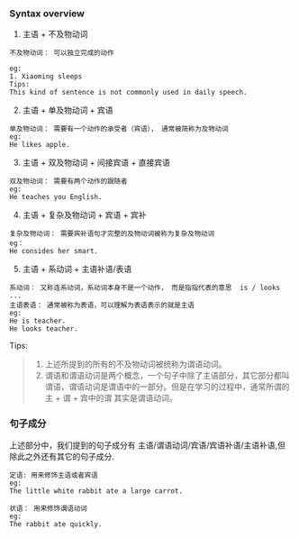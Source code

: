 ### Syntax overview

1. 主语 + 不及物动词
```
不及物动词： 可以独立完成的动作

eg:
1. Xiaoming sleeps
Tips:
This kind of sentence is not commonly used in daily speech.
```

2. 主语 + 单及物动词 + 宾语
```
单及物动词： 需要有一个动作的承受者（宾语）， 通常被简称为及物动词
eg:
He likes apple.
```

3. 主语 + 双及物动词 + 间接宾语 + 直接宾语
```
双及物动词： 需要有两个动作的跟随者
eg:
He teaches you English.
```

4. 主语 + 复杂及物动词 + 宾语 + 宾补
```
复杂及物动词： 需要宾补语句才完整的及物动词被称为复杂及物动词
eg：
He consides her smart.
```

5. 主语 + 系动词 + 主语补语/表语
```
系动词： 又称连系动词，系动词本身不是一个动作， 而是指指代表的意思  is / looks ...
主语表语： 通常被称为表语，可以理解为表语表示的就是主语
eg:
He is teacher.
He looks teacher.
```

Tips:
> 1. 上述所提到的所有的不及物动词被统称为谓语动词。
> 2. 谓语和谓语动词是两个概念，一个句子中除了主语部分，其它部分都叫谓语，谓语动词是谓语中的一部分。但是在学习的过程中，通常所谓的 主 + 谓 + 宾中的谓 其实是谓语动词。

### 句子成分
上述部分中，我们提到的句子成分有 主语/谓语动词/宾语/宾语补语/主语补语,但除此之外还有其它的句子成分.
 
```
定语: 用来修饰主语或者宾语
eg:
The little white rabbit ate a large carrot.
```

```
状语： 用来修饰谓语动词
eg:
The rabbit ate quickly.
```



